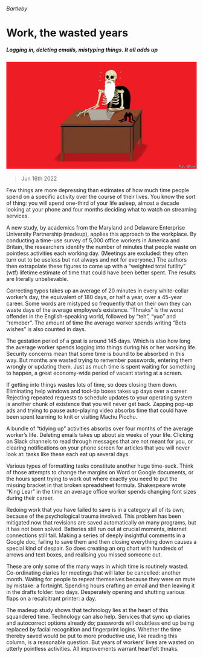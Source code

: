 ###### Bartleby

# Work, the wasted years 

##### Logging in, deleting emails, mistyping things. It all adds up 

![image](images/20220618_WBD002.jpg) 

> Jun 16th 2022 

Few things are more depressing than estimates of how much time people spend on a specific activity over the course of their lives. You know the sort of thing: you will spend one-third of your life asleep, almost a decade looking at your phone and four months deciding what to watch on streaming services. 

A new study, by academics from the Maryland and Delaware Enterprise University Partnership (madeup), applies this approach to the workplace. By conducting a time-use survey of 5,000 office workers in America and Britain, the researchers identify the number of minutes that people waste on pointless activities each working day. (Meetings are excluded: they often turn out to be useless but not always and not for everyone.) The authors then extrapolate these figures to come up with a “weighted total futility” (wtf) lifetime estimate of time that could have been better spent. The results are literally unbelievable.

Correcting typos takes up an average of 20 minutes in every white-collar worker’s day, the equivalent of 180 days, or half a year, over a 45-year career. Some words are mistyped so frequently that on their own they can waste days of the average employee’s existence. “Thnaks” is the worst offender in the English-speaking world, followed by “teh”, “yuo” and “remeber”. The amount of time the average worker spends writing “Bets wishes” is also counted in days.

The gestation period of a goat is around 145 days. Which is also how long the average worker spends logging into things during his or her working life. Security concerns mean that some time is bound to be absorbed in this way. But months are wasted trying to remember passwords, entering them wrongly or updating them. Just as much time is spent waiting for something to happen, a great economy-wide period of vacant staring at a screen. 

If getting into things wastes lots of time, so does closing them down. Eliminating help windows and tool-tip boxes takes up days over a career. Rejecting repeated requests to schedule updates to your operating system is another chunk of existence that you will never get back. Zapping pop-up ads and trying to pause auto-playing video absorbs time that could have been spent learning to knit or visiting Machu Picchu.

A bundle of “tidying up” activities absorbs over four months of the average worker’s life. Deleting emails takes up about six weeks of your life. Clicking on Slack channels to read through messages that are not meant for you, or clearing notifications on your phone screen for articles that you will never look at: tasks like these each eat up several days. 

Various types of formatting tasks constitute another huge time-suck. Think of those attempts to change the margins on Word or Google documents, or the hours spent trying to work out where exactly you need to put the missing bracket in that broken spreadsheet formula. Shakespeare wrote “King Lear” in the time an average office worker spends changing font sizes during their career. 

Redoing work that you have failed to save is in a category all of its own, because of the psychological trauma involved. This problem has been mitigated now that revisions are saved automatically on many programs, but it has not been solved. Batteries still run out at crucial moments, internet connections still fail. Making a series of deeply insightful comments in a Google doc, failing to save them and then closing everything down causes a special kind of despair. So does creating an org chart with hundreds of arrows and text boxes, and realising you missed someone out.

These are only some of the many ways in which time is routinely wasted. Co-ordinating diaries for meetings that will later be cancelled: another month. Waiting for people to repeat themselves because they were on mute by mistake: a fortnight. Spending hours crafting an email and then leaving it in the drafts folder: two days. Desperately opening and shutting various flaps on a recalcitrant printer: a day. 

The madeup study shows that technology lies at the heart of this squandered time. Technology can also help. Services that sync up diaries and autocorrect options already do; passwords will doubtless end up being replaced by facial recognition and fingerprint logins. Whether the time thereby saved would be put to more productive use, like reading this column, is a reasonable question. But years of workers’ lives are wasted on utterly pointless activities. All improvements warrant heartfelt thnaks.





